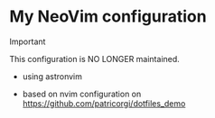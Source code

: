 # My NeoVim configuration

> [!IMPORTANT]
>
> This configuration is NO LONGER maintained.

- using astronvim

- based on nvim configuration on https://github.com/patricorgi/dotfiles_demo
